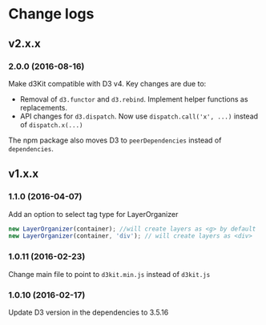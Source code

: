 # Change logs

## v2.x.x

### 2.0.0 (2016-08-16)

Make d3Kit compatible with D3 v4. Key changes are due to:

- Removal of `d3.functor` and `d3.rebind`. Implement helper functions as replacements.
- API changes for `d3.dispatch`. Now use `dispatch.call('x', ...)` instead of `dispatch.x(...)`

The npm package also moves D3 to `peerDependencies` instead of `dependencies`.

## v1.x.x

### 1.1.0 (2016-04-07)

Add an option to select tag type for LayerOrganizer

```javascript
new LayerOrganizer(container); //will create layers as <g> by default
new LayerOrganizer(container, 'div'); // will create layers as <div>
```

### 1.0.11 (2016-02-23)

Change main file to point to `d3kit.min.js` instead of `d3kit.js`

### 1.0.10 (2016-02-17)

Update D3 version in the dependencies to 3.5.16

